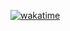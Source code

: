 [![wakatime](https://wakatime.com/badge/user/3876f5a3-c608-4962-8481-b59e75548e19.svg)](https://wakatime.com/@3876f5a3-c608-4962-8481-b59e75548e19)
